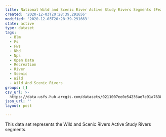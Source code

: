```yaml
---
title: National Wild and Scenic River Active Study Rivers Segments (Feature Layer)
created: '2020-12-03T20:28:39.291656'
modified: '2020-12-03T20:28:39.291663'
state: active
type: dataset
tags:
  - Blm
  - Fs
  - Fws
  - Nhd
  - Nps
  - Open Data
  - Recreation
  - River
  - Scenic
  - Wild
  - Wild And Scenic Rivers
groups: []
csv_url: >-
  https://data-usfs.hub.arcgis.com/datasets/0211007ee0e54236ae7e91a7638e0d56_1.csv?outSR=%7B%22latestWkid%22%3A4269%2C%22wkid%22%3A4269%7D
json_url: ''
layout: post

---
```

This data set represents the Wild and Scenic Rivers Active Study Rivers segments.
